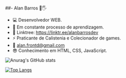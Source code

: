 ##- Alan Barros 🤘🖐

- 💻 Desenvolvedor WEB.
- 🌱 Em constante processo de aprendizagem.
- 💬 Linktree: https://linktr.ee/alanbarrosdev
- ⚡ Praticante de Calistenia e Colecionador de games.
- 📧 alan.frontd@gmail.com
- 😎 Conhecimento em HTML, CSS, JavaScript.


![Anurag's GitHub stats](https://github-readme-stats.vercel.app/api?username=AlanBarros-dev&show_icons=true&theme=dark)

[![Top Langs](https://github-readme-stats.vercel.app/api/top-langs/?username=AlanBarros-dev&hide_progress=true)](https://github.com/AlanBarros-dev/github-readme-stats)

